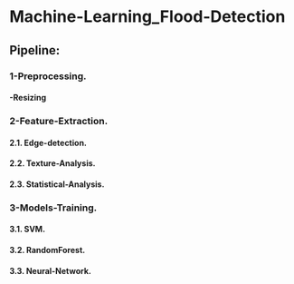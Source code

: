 # Machine-Learning_Flood-Detection
## Pipeline:
### 1-Preprocessing.
#### -Resizing
### 2-Feature-Extraction.
#### 2.1. Edge-detection.
#### 2.2. Texture-Analysis.
#### 2.3. Statistical-Analysis.
### 3-Models-Training.
#### 3.1. SVM.
#### 3.2. RandomForest.
#### 3.3. Neural-Network.
